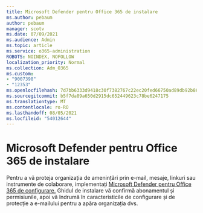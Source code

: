 ```yaml
---
title: Microsoft Defender pentru Office 365 de instalare
ms.author: pebaum
author: pebaum
manager: scotv
ms.date: 07/09/2021
ms.audience: Admin
ms.topic: article
ms.service: o365-administration
ROBOTS: NOINDEX, NOFOLLOW
localization_priority: Normal
ms.collection: Adm_O365
ms.custom:
- "9007398"
- "12353"
ms.openlocfilehash: 7d7bb6333d9418c30f7382767c22ec20fed66750ad89db92b86a6981bf55487d
ms.sourcegitcommit: b5f7da89a650d2915dc652449623c78be6247175
ms.translationtype: MT
ms.contentlocale: ro-RO
ms.lasthandoff: 08/05/2021
ms.locfileid: "54012644"
---
```

# <a name="microsoft-defender-for-office-365-setup-guide"></a>Microsoft Defender pentru Office 365 de instalare

Pentru a vă proteja organizația de amenințări prin e-mail, mesaje, linkuri sau instrumente de colaborare, implementați [Microsoft Defender pentru Office 365 de configurare.](https://admin.microsoft.com/adminportal/home#/modernonboarding/office365advancedthreatprotectionadvisor) Ghidul de instalare vă confirmă abonamentul și permisiunile, apoi vă îndrumă în caracteristicile de configurare și de protecție a e-mailului pentru a apăra organizația dvs.